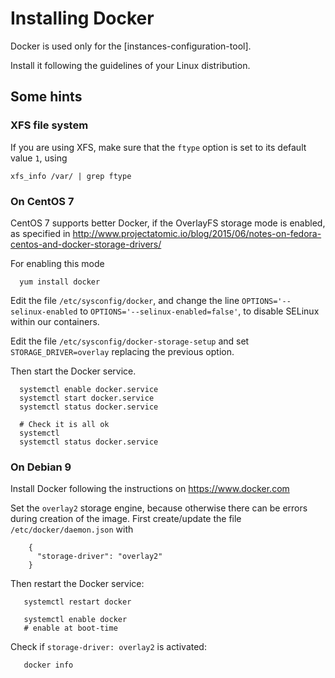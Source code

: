 # Installing Docker

Docker is used only for the [instances-configuration-tool].

Install it following the guidelines of your Linux distribution.

## Some hints

###  XFS file system

If you are using XFS, make sure that the ``ftype`` option is set to its default value ``1``, using 

```
xfs_info /var/ | grep ftype 
```

### On CentOS 7

CentOS 7 supports better Docker, if the OverlayFS storage mode is enabled, as specified in
<http://www.projectatomic.io/blog/2015/06/notes-on-fedora-centos-and-docker-storage-drivers/>

For enabling this mode

```
  yum install docker
```

Edit the file ``/etc/sysconfig/docker``, and change the line ``OPTIONS='--selinux-enabled``
to ``OPTIONS='--selinux-enabled=false'``, to disable SELinux within our containers.

Edit the file ``/etc/sysconfig/docker-storage-setup`` and set ``STORAGE_DRIVER=overlay`` replacing the
previous option.

Then start the Docker service.

```
  systemctl enable docker.service
  systemctl start docker.service
  systemctl status docker.service

  # Check it is all ok
  systemctl
  systemctl status docker.service
```

### On Debian 9

Install Docker following the instructions on <https://www.docker.com>

Set the ``overlay2`` storage engine, because otherwise there can be errors during creation of the image. First create/update the file ``/etc/docker/daemon.json`` with

```
    {
      "storage-driver": "overlay2"
    }
```

Then restart the Docker service:

```
   systemctl restart docker

   systemctl enable docker
   # enable at boot-time
```

Check if ``storage-driver: overlay2`` is activated:

```
   docker info
```

